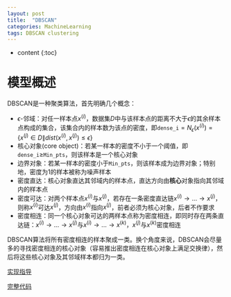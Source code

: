 ```yaml
---
layout: post
title:  "DBSCAN"
categories: MachineLearning
tags: DBSCAN clustering
---
```


* content
{:toc}

# 模型概述

DBSCAN是一种聚类算法，首先明确几个概念：

- $\epsilon$-邻域：对任一样本点$x^{(i)}$，数据集$D$中与该样本点的距离不大于$\epsilon$的其余样本点构成的集合，该集合内的样本数为该点的密度，即```dense_i```$=N_{\epsilon}(x^{(i)})=\{x^{(j)}\in{D}\|dist(x^{(i)},x^{(j)})\le\epsilon\}$
- 核心对象(core object)：若某一样本的密度不小于一个阈值，即```dense_i```$\ge$```Min_pts```，则该样本是一个核心对象
- 边界对象：若某一样本的密度小于```Min_pts```，则该样本成为边界对象；特别地，密度为$1$的样本被称为噪声样本
- 密度直达：核心对象直达其邻域内的样本点，直达方向由**核心**对象指向其邻域内的样本点
- 密度可达：对两个样本点$x^{(i)}$与$x^{(j)}$，若存在一条密度直达链$x^{(i)}\rightarrow...{\rightarrow}x^{(j)}$，则称$x^{(i)}$可达$x^{(j)}$，方向由$x^{(i)}$指向$x^{(j)}$，前者必须为核心对象，后者不作要求
- 密度相连：同一个核心对象可达的两样本点称为密度相连，即同时存在两条直达链：$x^{(i)}\rightarrow...{\rightarrow}x^{(j)}$与$x^{(i)}\rightarrow...{\rightarrow}x^{(k)}$，$x^{(j)}$与$x^{(k)}$密度相连

DBSCAN算法将所有密度相连的样本聚成一类。换个角度来说，DBSCAN会尽量多的寻找密度相连的核心对象（容易推出密度相连在核心对象上满足交换律），然后将这些核心对象及其邻域样本都归为一类。

[实现指导](https://github.com/Daya-Jin/ML_for_learner/blob/master/cluster/DBSCAN.ipynb)

[完整代码](https://github.com/Daya-Jin/ML_for_learner/blob/master/cluster/DBSCAN.py)